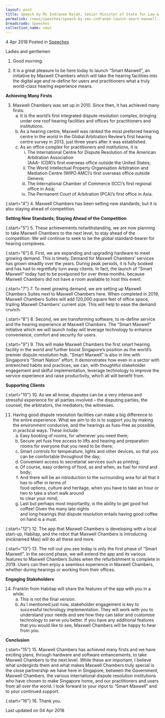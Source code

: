 ```yaml
---
layout: post
title: Speech by Ms Indranee Rajah, Senior Minister of State for Law & Finance, at the Launch of the 'Smart Maxwell' Initiative
permalink: /news/speeches/speech-by-sms-indranee-launch-smart-maxwell-initiative
breadcrumb: Speeches
collection_name: news
---
```



4 Apr 2018 Posted in [Speeches](/news/speeches)


Ladies and gentlemen


1. Good morning.

 

2. It is a great pleasure to be here today to launch “Smart Maxwell”, an initiative by Maxwell Chambers which will take the hearing facilities into the digital age and re-define for users and practitioners what a truly world-class hearing experience means.


**Achieving Many Firsts**

<ol start="3">
<li>Maxwell Chambers was set up in 2010. Since then, it has achieved many firsts:

<ol style="list-style-type: lower-alpha">
<li>It is the world’s first integrated dispute resolution complex, bringing under one roof hearing facilities and offices for practitioners and institutions.</li>
<li>As a hearing centre, Maxwell was ranked the most preferred hearing centre in the world in the Global Arbitration Review’s first hearing centre survey in 2013, just three years after it was established.</li>
<li>As an office complex for practitioners and institutions, it is

<ol style="list-style-type: lower-roman">
 <li>The International Centre for Dispute Resolution of the American Arbitration Association
<br>
 (AAA- ICDR)’s first overseas office outside the United States;</li>
<li>The World Intellectual Property Organisation Arbitration and Mediation Centre (WIPO AMC)’s first                             overseas office outside Geneva;</li>
<li>The International Chamber of Commerce (ICC)’s first regional office in Asia;</li>
<li>The Permanent Court of Arbitration (PCA)’s first office in Asia.</li>


</ol>

</li>
</ol>

</li>
</ol>

{:start="4"}
4. Maxwell Chambers has been setting new standards, but it is also staying ahead of competition.

**Setting New Standards; Staying Ahead of the Competition**

{:start="5"}
5. These achievements notwithstanding, we are now planning to take Maxwell Chambers to the next level, to stay ahead of the competition. We will continue to seek to be the global standard-bearer for hearing complexes.

 
{:start="6"}
6. First, we are expanding and upgrading hardware to meet growing demand. This is timely. Demand for Maxwell Chambers’ services has grown steadily over the years. During peak periods, it is fully booked and has had to regretfully turn away clients. In fact, the launch of “Smart Maxwell” today had to be postponed for over three months, because Maxwell Chambers did not have a room available to host this event.

 
{:start="7"}
7. To meet growing demand, we are setting up Maxwell Chambers Suites next to Maxwell Chambers here. When completed in 2019, Maxwell Chambers Suites will add 120,000 square feet of office space, tripling Maxwell Chambers’ current size. This will help to ease the demand crunch.  

 
{:start="8"}
8. Second, we are transforming software, to re-define service and the hearing experience at Maxwell Chambers. The “Smart Maxwell” initiative which we will launch today will leverage technology to enhance convenience, comfort and security for users.

 
{:start="9"}
9. This will make Maxwell Chambers the first smart hearing facility in the world and further boost Singapore’s position as the world’s premier dispute resolution hub. “Smart Maxwell” is also in line with Singapore’s “Smart Nation” effort. It demonstrates how even in a sector with entrenched habits and practices, we can, with thoughtful stakeholder engagement and skilful implementation, leverage technology to improve the service experience and raise productivity, which all will benefit from. 


**Supporting Clients**

{:start="10"}
10. As we all know, disputes can be a very intense and stressful experience for all parties involved – the disputing parties, the counsel, the arbitrators, the mediators, the witnesses.

<ol start="11">
<li>Having good dispute resolution facilities can make a big difference to the entire experience.  What we aim to do is to support you by making the environment conducive, and the hearings as fuss-free as possible, in practical ways. These include:

<ol style="list-style-type: lower-alpha">

<li>Easy booking of rooms, for whenever you need them;</li>

<li>Secure yet fuss free access to lifts and hearing and preparation rooms for everyone that you need to be                     there; </li>

<li>Smart controls for temperature, lights and other devices, so that you can be comfortable throughout the day; </li>

<li>Convenient access to secretariat services such as printing;</li>

<li>Of course, easy ordering of food, as and when, as fuel for mind and body; </li>

<li>And there will be an introduction to the surrounding area for all that it has to offer in terms of
<br>
food options, culture and heritage, when you have to take an hour or two to take a short walk around
<br>
to clear your mind;</li>
<li>
Last but perhaps most importantly, is the ability to get good hot coffee! Given the many late nights
<br>
and long hearings that dispute resolution entails having good coffee on hand is a must.
</li>
</ol>

</li>
</ol>

{:start="12"}
12. The app that Maxwell Chambers is developing with a local start-up, Habitap, and the robot that Maxwell Chambers is introducing (nicknamed Max) will do all these and more.

 
{:start="13"}
13. The roll-out you see today is only the first phase of “Smart Maxwell”. In the second phase, we will extend the app and its various features to Maxwell Chambers Suites when the refurbishment is complete in 2019. Users can then enjoy a seamless experience in Maxwell Chambers, whether during hearings or working from their offices.


**Engaging Stakeholders**

<ol start="14">
<li> Franklin from Habitap will share the features of the app with you in a while.

<ol style="list-style-type: lower-alpha">
<li>This is not the final version.</li>
<li> As I mentioned just now, stakeholder engagement is key to successful technology implementation. They will work with you to understand your needs and see how they can tailor and customise                     technology to serve you better. If you have any additional features that you would like to see, Maxwell                     Chambers will be happy to hear from you.</li>
</ol>

</li>
</ol>

**Conclusion**

{:start="15"}
15. Maxwell Chambers has achieved many firsts and we have exciting plans, through hardware and software enhancements, to take Maxwell Chambers to the next level. While these are important, I believe what undergirds them and what makes Maxwell Chambers truly special is the close partnership we have here in Singapore, between the Government, Maxwell Chambers, the various international dispute resolution institutions who have chosen to make Singapore home, and our practitioners and users from all over the world. I look forward to your input to “Smart Maxwell” and to your continued support.

 
{:start="16"}
16. Thank you.

<p class="right-side-updated">Last updated on 04 Apr 2018</p>

